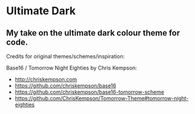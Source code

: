 # Ultimate Dark

## My take on the ultimate dark colour theme for code.

Credits for original themes/schemes/inspiration:

Base16 / Tomorrow Night Eighties by Chris Kempson:
- http://chriskempson.com
- https://github.com/chriskempson/base16
- https://github.com/chriskempson/base16-tomorrow-scheme
- https://github.com/ChrisKempson/Tomorrow-Theme#tomorrow-night-eighties